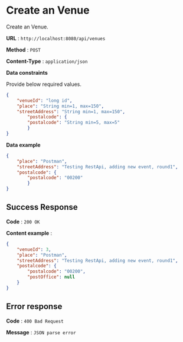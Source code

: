 # Create an Venue

Create an Venue.

**URL** : `http://localhost:8080/api/venues`

**Method** : `POST`

**Content-Type** : `application/json`

<!--**Auth required** : Yes

**Permissions required** : None -->

**Data constraints**

Provide below required values.

```json
{
    "venueId": "long id",
    "place": "String min=1, max=150",
    "streetAddress": "String min=1, max=150",
        "postalcode": {
        "postalcode": "String min=5, max=5"
        }
}
```

**Data example**

```json
{
    "place": "Postman",
    "streetAddress": "Testing RestApi, adding new event, round1",
    "postalcode": {
        "postalcode": "00200"
        }
}

```

## Success Response

**Code** : `200 OK`  

**Content example** :
```json
{
    "venueId": 3,
    "place": "Postman",
    "streetAddress": "Testing RestApi, adding new event, round1",
    "postalcode": {
        "postalcode": "00200",
        "postOffice": null
    }
}
```

## Error response  

**Code** : `400 Bad Request`  

**Message** : `JSON parse error`

